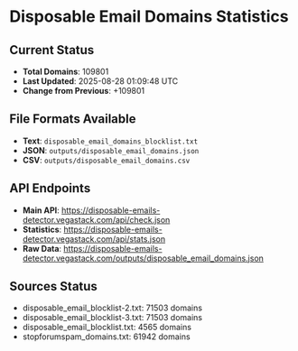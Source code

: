 # Disposable Email Domains Statistics

## Current Status
- **Total Domains**: 109801
- **Last Updated**: 2025-08-28 01:09:48 UTC
- **Change from Previous**: +109801

## File Formats Available
- **Text**: `disposable_email_domains_blocklist.txt`
- **JSON**: `outputs/disposable_email_domains.json`
- **CSV**: `outputs/disposable_email_domains.csv`

## API Endpoints
- **Main API**: https://disposable-emails-detector.vegastack.com/api/check.json
- **Statistics**: https://disposable-emails-detector.vegastack.com/api/stats.json
- **Raw Data**: https://disposable-emails-detector.vegastack.com/outputs/disposable_email_domains.json

## Sources Status
- disposable_email_blocklist-2.txt: 71503 domains
- disposable_email_blocklist-3.txt: 71503 domains
- disposable_email_blocklist.txt: 4565 domains
- stopforumspam_domains.txt: 61942 domains

